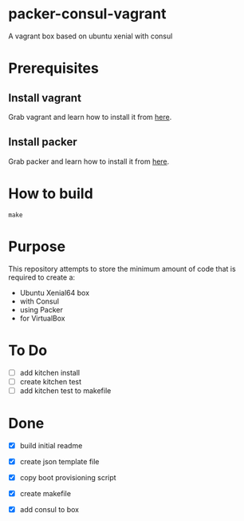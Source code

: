 # packer-consul-vagrant
A vagrant box based on ubuntu xenial with consul

# Prerequisites
## Install vagrant
Grab vagrant and learn how to install it from [here](https://www.vagrantup.com/docs/installation/).

## Install packer
Grab packer and learn how to install it from [here](https://www.packer.io/intro/getting-started/install.html).


# How to build

    make
    

# Purpose

This repository attempts to store the minimum amount of code that is required to create a:
- Ubuntu Xenial64 box
- with Consul
- using Packer
- for VirtualBox

# To Do
- [ ] add kitchen install
- [ ] create kitchen test
- [ ] add kitchen test to makefile

# Done
- [x] build initial readme
- [x] create json template file
- [x] copy boot provisioning script
- [x] create makefile
- [x] add consul to box

